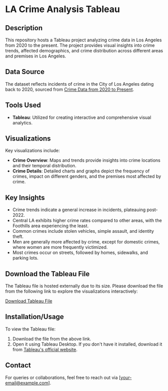# LA Crime Analysis Tableau

## Description
This repository hosts a Tableau project analyzing crime data in Los Angeles from 2020 to the present. The project provides visual insights into crime trends, affected demographics, and crime distribution across different areas and premises in Los Angeles.

## Data Source
The dataset reflects incidents of crime in the City of Los Angeles dating back to 2020, sourced from [Crime Data from 2020 to Present](https://catalog.data.gov/dataset/crime-data-from-2020-to-present).

## Tools Used
- **Tableau**: Utilized for creating interactive and comprehensive visual analytics.

## Visualizations
Key visualizations include:
- **Crime Overview**: Maps and trends provide insights into crime locations and their temporal distribution.
- **Crime Details**: Detailed charts and graphs depict the frequency of crimes, impact on different genders, and the premises most affected by crime.

## Key Insights
- Crime trends indicate a general increase in incidents, plateauing post-2022.
- Central LA exhibits higher crime rates compared to other areas, with the Foothills area experiencing the least.
- Common crimes include stolen vehicles, simple assault, and identity theft.
- Men are generally more affected by crime, except for domestic crimes, where women are more frequently victimized.
- Most crimes occur on streets, followed by homes, sidewalks, and parking lots.

## Download the Tableau File
The Tableau file is hosted externally due to its size. Please download the file from the following link to explore the visualizations interactively:

[Download Tableau File](https://drive.google.com/file/d/1xx2mDeJAtTTOtpmHEMFwD6nx_sf63mG1/view?usp=sharing)

## Installation/Usage
To view the Tableau file:
1. Download the file from the above link.
2. Open it using Tableau Desktop. If you don't have it installed, download it from [Tableau's official website](https://www.tableau.com/products/desktop).

## Contact
For queries or collaborations, feel free to reach out via [your-email@example.com].
